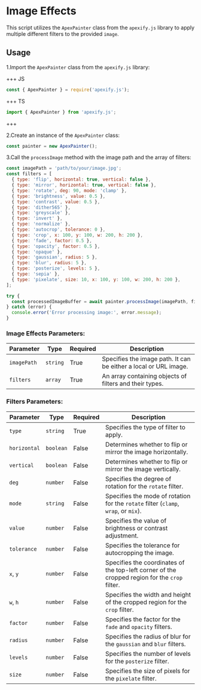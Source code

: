 # Image Effects

This script utilizes the `ApexPainter` class from the `apexify.js` library to apply multiple different filters to the provided `image`.

## Usage

1.Import the `ApexPainter` class from the `apexify.js` library:

+++ JS

```javascript
const { ApexPainter } = require('apexify.js'); 
```

+++ TS

```typescript
import { ApexPainter } from 'apexify.js'; 
```

+++

2.Create an instance of the `ApexPainter` class:

```javascript
const painter = new ApexPainter();
```

3.Call the `processImage` method with the image path and the array of filters:

```javascript
const imagePath = 'path/to/your/image.jpg';
const filters = [
  { type: 'flip', horizontal: true, vertical: false },
  { type: 'mirror', horizontal: true, vertical: false },
  { type: 'rotate', deg: 90, mode: 'clamp' },
  { type: 'brightness', value: 0.5 },
  { type: 'contrast', value: 0.5 },
  { type: 'dither565' },
  { type: 'greyscale' },
  { type: 'invert' },
  { type: 'normalize' },
  { type: 'autocrop', tolerance: 0 },
  { type: 'crop', x: 100, y: 100, w: 200, h: 200 },
  { type: 'fade', factor: 0.5 },
  { type: 'opacity', factor: 0.5 },
  { type: 'opaque' },
  { type: 'gaussian', radius: 5 },
  { type: 'blur', radius: 5 },
  { type: 'posterize', levels: 5 },
  { type: 'sepia' },
  { type: 'pixelate', size: 10, x: 100, y: 100, w: 200, h: 200 },
];

try {
  const processedImageBuffer = await painter.processImage(imagePath, filters);
} catch (error) {
  console.error('Error processing image:', error.message);
}
```

### Image Effects Parameters:

| Parameter    | Type      | Required | Description                                                                           |
|--------------|-----------|----------|---------------------------------------------------------------------------------------|
| `imagePath`       | `string`  | True      | Specifies the image path. It can be either a local or URL image.                                                |
| `filters` | `array` | True       | An array containing objects of filters and their types.                          |

### Filters Parameters:

| Parameter    | Type      | Required | Description                                                                           |
|--------------|-----------|----------|---------------------------------------------------------------------------------------|
| `type`       | `string`  | True      | Specifies the type of filter to apply.                                                |
| `horizontal` | `boolean` | False       | Determines whether to flip or mirror the image horizontally.                          |
| `vertical`   | `boolean` | False       | Determines whether to flip or mirror the image vertically.                            |
| `deg`        | `number`  | False       | Specifies the degree of rotation for the `rotate` filter.                              |
| `mode`       | `string`  | False       | Specifies the mode of rotation for the `rotate` filter (`clamp`, `wrap`, or `mix`).    |
| `value`      | `number`  | False       | Specifies the value of brightness or contrast adjustment.                               |
| `tolerance`  | `number`  | False       | Specifies the tolerance for autocropping the image.                                    |
| `x`, `y`     | `number`  | False       | Specifies the coordinates of the top-left corner of the cropped region for the `crop` filter. |
| `w`, `h`     | `number`  | False       | Specifies the width and height of the cropped region for the `crop` filter.             |
| `factor`     | `number`  | False       | Specifies the factor for the `fade` and `opacity` filters.                              |
| `radius`     | `number`  | False       | Specifies the radius of blur for the `gaussian` and `blur` filters.                     |
| `levels`     | `number`  | False       | Specifies the number of levels for the `posterize` filter.                              |
| `size`       | `number`  | False       | Specifies the size of pixels for the `pixelate` filter.                                 |
